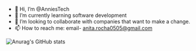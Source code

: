- 👋 Hi, I’m @AnniesTech
- 🌱 I’m currently learning software development
- 💞️ I’m looking to collaborate with companies that want to make a change.
- 📫 How to reach me: email- anita.rocha0505@gmail.com

![Anurag's GitHub stats](https://github-readme-stats.vercel.app/api?username=AnniesTech&show_icons=true&theme=merko)

<!---
AnniesTech/AnniesTech is a ✨ special ✨ repository because its `README.md` (this file) appears on your GitHub profile.
You can click the Preview link to take a look at your changes.
--->
